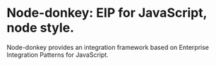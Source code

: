 # Node-donkey: EIP for JavaScript, node style.
Node-donkey provides an integration framework based on Enterprise Integration Patterns for JavaScript.

